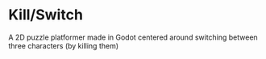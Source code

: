 # Kill/Switch
A 2D puzzle platformer made in Godot centered around switching between three characters (by killing them)
